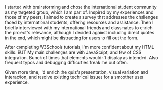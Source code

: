 I started with brainstorming and chose the international student community as my targeted group, which I am part of. Inspired by my experiences and those of my peers, I aimed to create a survey that addresses the challenges faced by international students, offering resources and assistance. Then I briefly interviewed with my international friends and classmates to enrich the project's relevance, although I decided against including direct quotes in the end, which might be distracting for users to fill out the form.

After completing W3Schools tutorials, I'm more confident about my HTML skills. BUT My main challenges are with JavaScript, and few of CSS integration. Bunch of times that elements wouldn't display as intended. Also frequent typos and debugging difficulties freak me out often.

Given more time, I'd enrich the quiz's presentation, visual variation and interaction, and resolve existing technical issues for a smoother user experience. 
